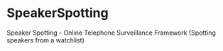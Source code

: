 # SpeakerSpotting
Speaker Spotting - Online Telephone Surveillance Framework (Spotting speakers from a watchlist)
